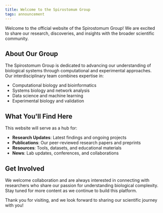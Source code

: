 ```yaml
---
title: Welcome to the Spirostomum Group
tags: announcement
---
```


Welcome to the official website of the Spirostomum Group! We are excited to share our research, discoveries, and insights with the broader scientific community.

<!--more-->

## About Our Group

The Spirostomum Group is dedicated to advancing our understanding of biological systems through computational and experimental approaches. Our interdisciplinary team combines expertise in:

- Computational biology and bioinformatics
- Systems biology and network analysis
- Data science and machine learning
- Experimental biology and validation

## What You'll Find Here

This website will serve as a hub for:

- **Research Updates**: Latest findings and ongoing projects
- **Publications**: Our peer-reviewed research papers and preprints
- **Resources**: Tools, datasets, and educational materials
- **News**: Lab updates, conferences, and collaborations

## Get Involved

We welcome collaboration and are always interested in connecting with researchers who share our passion for understanding biological complexity. Stay tuned for more content as we continue to build this platform.

Thank you for visiting, and we look forward to sharing our scientific journey with you!
